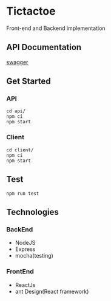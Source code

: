 # Tictactoe
Front-end and Backend implementation

## API Documentation
[swagger](https://github.com/abdulpapalek/Tictactoe/blob/master/api/docs/swagger.yml)

## Get Started
### API
```
cd api/
npm ci
npm start
```
### Client
```
cd client/
npm ci
npm start
```

## Test
`npm run test`

## Technologies
### BackEnd
* NodeJS
* Express
* mocha(testing)

### FrontEnd
* ReactJs
* ant Design(React framework)